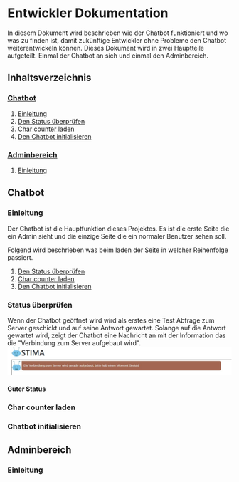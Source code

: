 # Entwickler Dokumentation
In diesem Dokument wird beschrieben wie der Chatbot funktioniert und wo was zu finden ist, damit zukünftige Entwickler ohne Probleme den Chatbot weiterentwickeln können.
Dieses Dokument wird in zwei Hauptteile aufgeteilt. Einmal der Chatbot an sich und einmal den Adminbereich.

## Inhaltsverzeichnis
### [Chatbot](#chatbot-section-start)<a name="tableofcontent-chatbot"></a>
 1. [Einleitung](#chatbot-introduction)
 2. [Den Status überprüfen](#check-state)
 3. [Char counter laden](#load-char-counter)
 4. [Den Chatbot initialisieren](#init-chatbot)

### [Adminbereich](#admintool-section-start)<a name="tableofcontent-admintool"></a>
1. [Einleitung](#admintool-introduction)

## Chatbot <a name="chatbot-section-start"></a>
### Einleitung <a name="chatbot-introduction"></a>
Der Chatbot ist die Hauptfunktion dieses Projektes. Es ist die erste Seite die ein Admin sieht und die einzige Seite die ein normaler Benutzer sehen soll.

Folgend wird beschrieben was beim laden der Seite in welcher Reihenfolge passiert.
1. [Den Status überprüfen](#check-state)
2. [Char counter laden](#load-char-counter)
3. [Den Chatbot initialisieren](#init-chatbot)

### Status überprüfen <a name="check-state"></a>
Wenn der Chatbot geöffnet wird wird als erstes eine Test Abfrage zum Server geschickt und auf seine Antwort gewartet. Solange auf die Antwort gewartet wird, zeigt der Chatbot eine Nachricht an mit der Information das die "Verbindung zum Server aufgebaut wird".
![Checking state of server](https://raw.githubusercontent.com/UBS-POf-Chatbot/Docs/main/images/checkStatus.jpg)
#### Guter Status


### Char counter laden<a name="load-char-counter"></a>
### Chatbot initialisieren<a name="init-chatbot"></a>

## Adminbereich <a name="admintool-section-start"></a>
### Einleitung <a name="admintool-introduction"></a>
<!--stackedit_data:
eyJoaXN0b3J5IjpbLTE0MzUwMDY2MzUsMzIyOTQ2ODYyLDE3Nj
A1OTY1NjIsLTIxOTgzOTc3MywtMTgxMjUxMzkzNSw2OTExODYz
OTYsNjU2OTgxODY3LC03ODM0NTY5ODYsMTY4MTI1ODAxNiwtND
kyMDg0Njk4LDUzMDYyOTI3NCwtMjA4ODc0NjYxMl19
-->